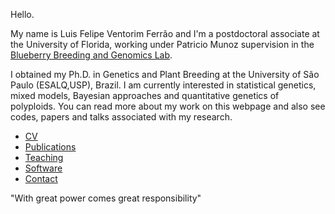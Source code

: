 Hello.

My name is Luis Felipe Ventorim Ferrão and I'm a postdoctoral associate at the University of Florida, working under Patricio Munoz  supervision in the [Blueberry Breeding and Genomics Lab](https://www.blueberrybreeding.com/). 

I obtained my Ph.D. in Genetics and Plant Breeding at the University of São Paulo (ESALQ,USP), Brazil. I am currently interested in statistical genetics, mixed models, Bayesian approaches and quantitative genetics of polyploids. You can read more about my work on this webpage and also see codes, papers and talks associated with my research.

- [CV](./cv.html)
- [Publications](./publication.html)
- [Teaching](./teaching.html)
- [Software](./software.html)
- [Contact](./contact.html)

"With great power comes great responsibility"



